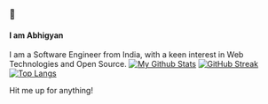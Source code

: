 ### 👋
#### I am Abhigyan

I am a Software Engineer from India, with a keen interest in Web Technologies and Open Source. 
[![My Github Stats](https://github-readme-stats.vercel.app/api?username=ag2byte&show_icons=true&theme=gotham&hide_border=true)](https://github.com/ag2byte)
[![GitHub Streak](http://github-readme-streak-stats.herokuapp.com?user=ag2byte&theme=gotham&hide_border=true&date_format=j%20M%5B%20Y%5D)](https://github.com/ag2byte)
[![Top Langs](https://github-readme-stats.vercel.app/api/top-langs/?username=ag2byte&theme=gotham&hide_border=true)](https://github.com/ag2byte)

Hit me up for anything!
